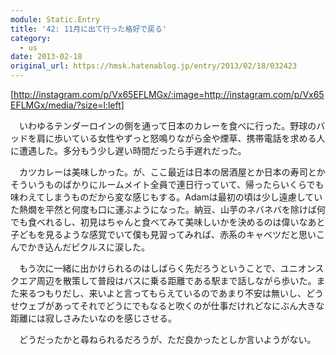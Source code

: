 ```yaml
---
module: Static.Entry
title: '42: 11月に出て行った格好で戻る'
category:
  - us
date: 2013-02-18
original_url: https://hmsk.hatenablog.jp/entry/2013/02/18/032423
---
```


[http://instagram.com/p/Vx65EFLMGx/:image=http://instagram.com/p/Vx65EFLMGx/media/?size=l:left]

　いわゆるテンダーロインの側を通って日本のカレーを食べに行った。野球のバッドを肩に歩いている女性やずっと怒鳴りながら金や煙草、携帯電話を求める人に遭遇した。多分もう少し遅い時間だったら手遅れだった。

　カツカレーは美味しかった。が、ここ最近は日本の居酒屋とか日本の寿司とかそういうものばかりにルームメイト全員で連日行っていて、帰ったらいくらでも味わえてしまうものだから変な感じもする。Adamは最初の頃は少し遠慮していた熱燗を平然と何度も口に運ぶようになった。納豆、山芋のネバネバを除けば何でも食べれるし、初見はちゃんと食べてみて美味しいかを決めるのは偉いなあと子どもを見るような感覚でいて僕も見習ってみれば、赤系のキャベツだと思いこんでかき込んだピクルスに涙した。

　もう次に一緒に出かけられるのはしばらく先だろうということで、ユニオンスクエア周辺を散策して普段はバスに乗る距離である駅まで話しながら歩いた。また来るつもりだし、来いよと言ってもらえているのであまり不安は無いし、どうせウェブがあってそれでどうにでもなると吹くのが仕事だけれどなにぶん大きな距離には寂しさみたいなのを感じさせる。

　どうだったかと尋ねられるだろうが、ただ良かったとしか言いようがない。
